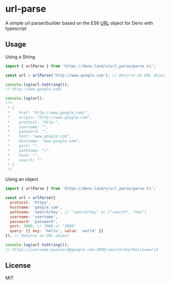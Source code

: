 # url-parse

A simple url parser/builder based on the ES6 [URL](https://developer.mozilla.org/en-US/docs/Web/API/URL) object for Deno with typescript

## Usage

Using a String

```javascript
import { urlParse } from 'https://deno.land/x/url_parse/parse.ts';

const url = urlParse('http://www.google.com'); // Returns an URL object

console.log(url.toString());
// http://www.google.com/

console.log(url);
/**
 * {
 *    href: "http://www.google.com/",
 *    origin: "http://www.google.com",
 *    protocol: "http:",
 *    username: "",
 *    password: "",
 *    host: "www.google.com",
 *    hostname: "www.google.com",
 *    port: "",
 *    pathname: "/",
 *    hash: "",
 *    search: ""
 * }
 */
```

Using an object

```javascript
import { urlParse } from 'https://deno.land/x/url_parse/parse.ts';

const url = urlParse({
  protocol: 'https',
  hostname: 'google.com',
  pathname: 'search/hey', // "search/hey" or ["search", "hey"]
  username: 'username',
  password: 'password',
  port: 3000, // 3000 or "3000"
  query: [{ key: 'hello', value: 'world' }]
}); // Returns an URL object

console.log(url.toString());
// https://username:password@google.com:3000/search/hey?hello=world
```

## License

MIT
